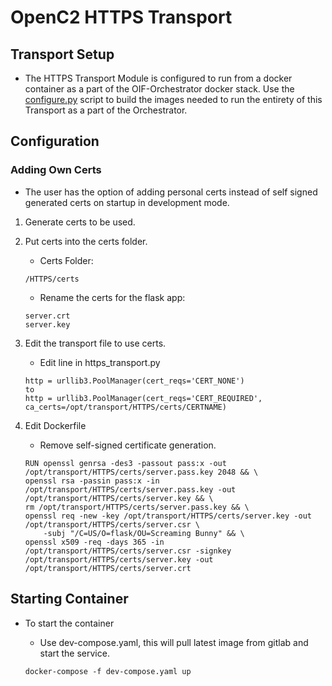 # OpenC2 HTTPS Transport

## Transport Setup
- The HTTPS Transport Module is configured to run from a docker container as a part of the OIF-Orchestrator docker stack. Use the [configure.py](../../../configure.py) script to build the images needed to run the entirety of this Transport as a part of the Orchestrator.

## Configuration

### Adding Own Certs

- The user has the option of adding personal certs instead of self signed generated certs on startup in development mode.
 
1. Generate certs to be used.
 
2. Put certs into the certs folder.
    
    - Certs Folder:
    ```
    /HTTPS/certs
    ```
    - Rename the certs for the flask app:
    ```
    server.crt
    server.key
    ```
    
3. Edit the transport file to use certs.

    - Edit line in https_transport.py
    ```
    http = urllib3.PoolManager(cert_reqs='CERT_NONE')
    to
    http = urllib3.PoolManager(cert_reqs='CERT_REQUIRED', ca_certs=/opt/transport/HTTPS/certs/CERTNAME)
    ```
    
4. Edit Dockerfile

    - Remove self-signed certificate generation.
    ```
    RUN openssl genrsa -des3 -passout pass:x -out /opt/transport/HTTPS/certs/server.pass.key 2048 && \
    openssl rsa -passin pass:x -in /opt/transport/HTTPS/certs/server.pass.key -out /opt/transport/HTTPS/certs/server.key && \
    rm /opt/transport/HTTPS/certs/server.pass.key && \
    openssl req -new -key /opt/transport/HTTPS/certs/server.key -out /opt/transport/HTTPS/certs/server.csr \
        -subj "/C=US/O=flask/OU=Screaming Bunny" && \
    openssl x509 -req -days 365 -in /opt/transport/HTTPS/certs/server.csr -signkey /opt/transport/HTTPS/certs/server.key -out /opt/transport/HTTPS/certs/server.crt
    ```

## Starting Container
 - To start the container

    - Use dev-compose.yaml, this will pull latest image from gitlab and start the service.
    ```
    docker-compose -f dev-compose.yaml up
    ```
